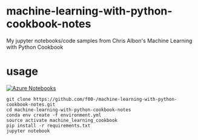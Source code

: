 # machine-learning-with-python-cookbook-notes
My jupyter notebooks/code samples from Chris Albon's Machine Learning with Python Cookbook

# usage

[![Azure Notebooks](https://notebooks.azure.com/launch.svg)](https://notebooks.azure.com/pydatawrangler/projects/ml-with-python-cookbook)

```
git clone https://github.com/f00-/machine-learning-with-python-cookbook-notes.git
cd machine-learning-with-python-cookbook-notes
conda env create -f environment.yml
source activate machine_learning_cookbook
pip install -r requirements.txt
jupyter notebook
```
